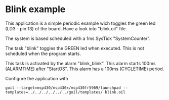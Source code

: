 # Blink example

This application is a simple periodic example wich toggles the green led (LD3 - pin 13) of the board.
Have a look into "blink.oil" file.

The system is based scheduled with a 1ms SysTick "SystemCounter".

The task "blink" toggles the GREEN led when executed.
This is not scheduled when the program starts.

This task is activated by the alarm "blink_blink".
This alarm starts 100ms (ALARMTIME) after "StartOS".
This alarm has a 100ms (CYCLETIME) period.

Configure the application with

`
goil --target=msp430/msp430x/msp430fr5969/launchpad --templates=../../../../../../goil/templates/ blink.oil
`
